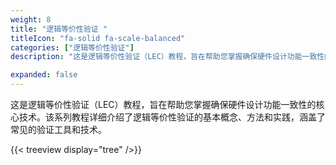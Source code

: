 ```yaml
---
weight: 8
title: "逻辑等价性验证 "
titleIcon: "fa-solid fa-scale-balanced"
categories: ["逻辑等价性验证"]
description: "这是逻辑等价性验证（LEC）教程，旨在帮助您掌握确保硬件设计功能一致性的核心技术。"

expanded: false
---
```


这是逻辑等价性验证（LEC）教程，旨在帮助您掌握确保硬件设计功能一致性的核心技术。该系列教程详细介绍了逻辑等价性验证的基本概念、方法和实践，涵盖了常见的验证工具和技术。

{{< treeview
  display="tree"
/>}}
